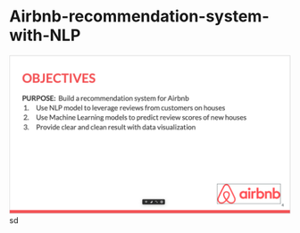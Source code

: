# Airbnb-recommendation-system-with-NLP
![alt text](https://github.com/yesbo/Airbnb-recommendation-system-with-NLP/blob/master/Output/Output%20image/objects.png)
sd
